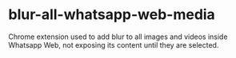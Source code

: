 # blur-all-whatsapp-web-media
Chrome extension used to add blur to all images and videos inside Whatsapp Web, not exposing its content until they are selected.
